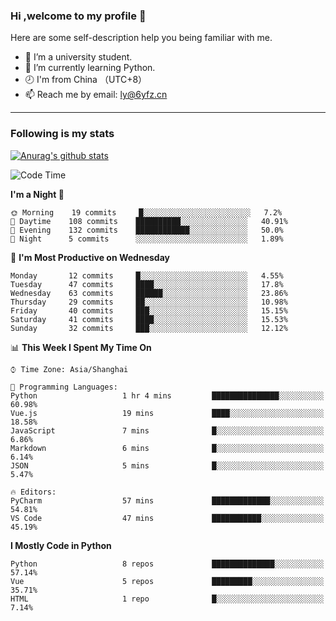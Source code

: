 ### Hi ,welcome to my profile 👋
Here are some self-description help you being familiar with me.
<!--
**liuyunfz/liuyunfz** is a ✨ _special_ ✨ repository because its `README.md` (this file) appears on your GitHub profile.
- 👯 I’m looking to collaborate on ...
- 🤔 I’m looking for help with ...
Here are some ideas to get you started:
-->
- 🏫 I’m a university student.
- 💪 I’m currently learning Python.
- 🕗 I'm from China （UTC+8）
- 📫 Reach me by email: [ly@6yfz.cn](mailto:ly@6yfz.cn)
  
---
### Following is my stats
  
[![Anurag's github stats](https://github-readme-stats.vercel.app/api?username=liuyunfz)](https://github.com/anuraghazra/github-readme-stats)
  
<!--START_SECTION:waka-->
![Code Time](http://img.shields.io/badge/Code%20Time-245%20hrs%2012%20mins-blue)

**I'm a Night 🦉** 

```text
🌞 Morning    19 commits     █░░░░░░░░░░░░░░░░░░░░░░░░   7.2% 
🌆 Daytime    108 commits    ██████████░░░░░░░░░░░░░░░   40.91% 
🌃 Evening    132 commits    ████████████░░░░░░░░░░░░░   50.0% 
🌙 Night      5 commits      ░░░░░░░░░░░░░░░░░░░░░░░░░   1.89%

```
📅 **I'm Most Productive on Wednesday** 

```text
Monday       12 commits     █░░░░░░░░░░░░░░░░░░░░░░░░   4.55% 
Tuesday      47 commits     ████░░░░░░░░░░░░░░░░░░░░░   17.8% 
Wednesday    63 commits     ██████░░░░░░░░░░░░░░░░░░░   23.86% 
Thursday     29 commits     ██░░░░░░░░░░░░░░░░░░░░░░░   10.98% 
Friday       40 commits     ███░░░░░░░░░░░░░░░░░░░░░░   15.15% 
Saturday     41 commits     ████░░░░░░░░░░░░░░░░░░░░░   15.53% 
Sunday       32 commits     ███░░░░░░░░░░░░░░░░░░░░░░   12.12%

```


📊 **This Week I Spent My Time On** 

```text
⌚︎ Time Zone: Asia/Shanghai

💬 Programming Languages: 
Python                   1 hr 4 mins         ███████████████░░░░░░░░░░   60.98% 
Vue.js                   19 mins             ████░░░░░░░░░░░░░░░░░░░░░   18.58% 
JavaScript               7 mins              █░░░░░░░░░░░░░░░░░░░░░░░░   6.86% 
Markdown                 6 mins              █░░░░░░░░░░░░░░░░░░░░░░░░   6.14% 
JSON                     5 mins              █░░░░░░░░░░░░░░░░░░░░░░░░   5.47%

🔥 Editors: 
PyCharm                  57 mins             █████████████░░░░░░░░░░░░   54.81% 
VS Code                  47 mins             ███████████░░░░░░░░░░░░░░   45.19%

```

**I Mostly Code in Python** 

```text
Python                   8 repos             ██████████████░░░░░░░░░░░   57.14% 
Vue                      5 repos             █████████░░░░░░░░░░░░░░░░   35.71% 
HTML                     1 repo              █░░░░░░░░░░░░░░░░░░░░░░░░   7.14%

```



<!--END_SECTION:waka-->

